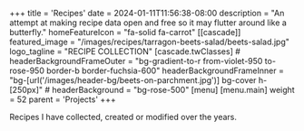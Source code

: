 +++
title = 'Recipes'
date = 2024-01-11T11:56:38-08:00
description = "An attempt at making recipe data open and free so it may flutter around like a butterfly."
homeFeatureIcon = "fa-solid fa-carrot"
[[cascade]]
  featured_image = "/images/recipes/tarragon-beets-salad/beets-salad.jpg"
  logo_tagline = "RECIPE COLLECTION"
  [cascade.twClasses]
    # headerBackgroundFrameOuter = "bg-gradient-to-r from-violet-950 to-rose-950 border-b border-fuchsia-600"
    headerBackgroundFrameInner = "bg-[url('/images/header-bg/beets-on-parchment.jpg')] bg-cover h-[250px]"
    # headerBackground = "bg-rose-500"
[menu]
 [menu.main]
  weight = 52
  parent = 'Projects'
+++

Recipes I have collected, created or modified over the years. 

<!-- I get very frustrated by the recipe websites out there today. The ones that dominate in the search results are usually SEO over-engineered pages with too-long content describing all sorts of different things you really don't care about, with too many confusing ads mixed-in. -->

